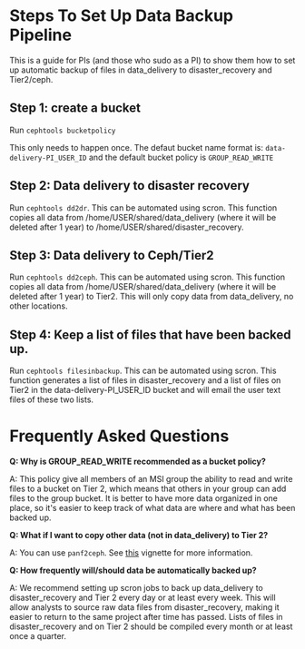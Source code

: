 # Steps To Set Up Data Backup Pipeline

This is a guide for PIs (and those who sudo as a PI) to show them how to set up automatic backup of files in data_delivery to disaster_recovery and Tier2/ceph. 

## Step 1: create a bucket

Run ```cephtools bucketpolicy``` 

This only needs to happen once. The defaut bucket name format is: ```data-delivery-PI_USER_ID``` and the default bucket policy is ```GROUP_READ_WRITE```


## Step 2: Data delivery to disaster recovery

Run ```cephtools dd2dr```. This can be automated using scron. This function copies all data from /home/USER/shared/data_delivery (where it will be deleted after 1 year) to /home/USER/shared/disaster_recovery. 


## Step 3: Data delivery to Ceph/Tier2

Run ```cephtools dd2ceph```. This can be automated using scron. This function copies all data from /home/USER/shared/data_delivery (where it will be deleted after 1 year) to Tier2. This will only copy data from data_delivery, no other locations. 


## Step 4: Keep a list of files that have been backed up. 

Run ```cephtools filesinbackup```. This can be automated using scron. This function generates a list of files in disaster_recovery and a list of files on Tier2 in the data-delivery-PI_USER_ID bucket and will email the user text files of these two lists. 


# Frequently Asked Questions

**Q: Why is GROUP_READ_WRITE recommended as a bucket policy?**

A: This policy give all members of an MSI group the ability to read and write files to a bucket on Tier 2, which means that others in your group can add files to the group bucket. It is better to have more data organized in one place, so it's easier to keep track of what data are where and what has been backed up. 


**Q: What if I want to copy other data (not in data_delivery) to Tier 2?**

A: You can use ```panf2ceph```. See [this](https://github.umn.edu/lmnp/cephtools/blob/main/doc/vignette_panfs2ceph.md) vignette for more information. 


**Q: How frequently will/should data be automatically backed up?**

A: We recommend setting up scron jobs to back up data_delivery to disaster_recovery and Tier 2 every day or at least every week. This will allow analysts to source raw data files from disaster_recovery, making it easier to return to the same project after time has passed. Lists of files in disaster_recovery and on Tier 2 should be compiled every month or at least once a quarter. 


